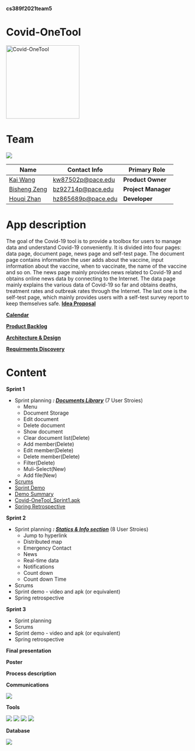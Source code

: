 **cs389f2021team5**


# Covid-OneTool

<img src="https://i.ibb.co/cXS848q/Covid-One-Tool-icon.jpg" width="200" height="200" alt="Covid-OneTool"/><br/>

# Team

[![](https://www.linkpicture.com/q/team5_1.png)](https://github.com/paceuniversity/cs389f2021team5)

| Name                                      | Contact Info      | Primary Role    |
| ----------------------------------------- | ----------------- | --------------- |
| [Kai Wang](https://github.com/CarviS0302)     | kw87502p@pace.edu | **Product Owner**    |
| [Bisheng Zeng](https://github.com/Besen-Zeng)       | bz92714p@pace.edu | **Project Manager**   |
| [Houqi Zhan](https://github.com/HouqiZhan) | hz865689p@pace.edu | **Developer** |


# App description
The goal of the Covid-19 tool is to provide a toolbox for users to manage data and understand Covid-19 conveniently. It is divided into four pages: data page, document page, news page and self-test page. The document page contains information the user adds about the vaccine, input information about the vaccine, when to vaccinate, the name of the vaccine and so on. The news page mainly provides news related to Covid-19 and obtains online news data by connecting to the Internet. The data page mainly explains the various data of Covid-19 so far and obtains deaths, treatment rates and outbreak rates through the Internet. The last one is the self-test page, which mainly provides users with a self-test survey report to keep themselves safe.
**[Idea Proposal](https://docs.google.com/document/d/10HzmWiZ-ZYNHuIuPu6Zc_sZbIoZLwivT6GTfsrmtq9M/edit)**

**[Calendar](https://calendar.google.com/calendar/u/0/r?cid=aXZoMmU3NjhzMjRkdGlxZWYwcXZvbzhxcjBAZ3JvdXAuY2FsZW5kYXIuZ29vZ2xlLmNvbQ)**

**[Product Backlog](https://docs.google.com/spreadsheets/d/1RePMRRWv7yBRKYANbVbAyTcsCUguQooIgWcC0NjKyNI/edit#gid=8)**

**[Architecture & Design](https://docs.google.com/document/d/1LkolHQe2s3tgM076YDKm34zMqBLKcNG2PJ8_w9CIGQ8/edit)**

**[Requirments Discovery](https://docs.google.com/document/d/1LkolHQe2s3tgM076YDKm34zMqBLKcNG2PJ8_w9CIGQ8/edit)**




# Content

**Sprint 1**

* Sprint planning _**: [Documents Library](https://docs.google.com/spreadsheets/d/1RePMRRWv7yBRKYANbVbAyTcsCUguQooIgWcC0NjKyNI/edit#gid=1782717252)**_
(7 User Stroies)
  - Menu
  - Document Storage
  - Edit document
  - Delete document
  - Show document
  - Clear document list(Delete)
  - Add member(Delete)
  - Edit member(Delete)
  - Delete member(Delete)
  - Filter(Delete)
  - Muli-Select(New)
  - Add file(New)
* [Scrums](https://docs.google.com/document/d/1XysocCuq3QqqIsNdhdg-6yMqM7jf-PUR_xQvrPCZqzM/edit?usp=sharing) 
* [Sprint Demo](https://youtu.be/WkR-Vl1aPgE)
* [Demo Summary](https://docs.google.com/document/d/1m1IFAnAkUjCBVs2ZXXIaFMsEFV1n77WogcojIa9rzzQ/edit?usp=sharing)
* [Covid-OneTool_Sprint1.apk](https://drive.google.com/file/d/1WSw80jwXFgJx1njYXW21DdE5CPpm90Rx/view?usp=sharing)
* [Spring Retrospective](https://docs.google.com/document/d/1wZtkJAjd6SJv8jj8dWBOp739AGGKLfOIEgKcv-JDtiE/edit?usp=sharing)

**Sprint 2**

* Sprint planning _**: [Statics & Info section](https://docs.google.com/spreadsheets/d/1ZXjuovOq8Lk2VpZvOy0PxUR-YUsTijyQcGmZ7OE__zQ/edit#gid=0)**_
(8 User Stroies)
  - Jump to hyperlink
  - Distributed map
  - Emergency Contact
  - News
  - Real-time data
  - Notifications
  - Count down
  - Count down Time
* Scrums
* Sprint demo - video and apk (or equivalent)
* Spring retrospective

**Sprint 3** 

* Sprint planning
* Scrums
* Sprint demo - video and apk (or equivalent)
* Spring retrospective

**Final presentation**

**Poster**

**Process description**

**Communications**

 [![](https://i.imgur.com/md5VyLX.png)](https://discord.com/)

**Tools**

 [![](https://i.imgur.com/sUs2pG4.png)](https://github.com/) [![](https://i.imgur.com/DMpHchR.png)](https://developer.android.com/studio) [![](https://i.imgur.com/1jS4ZyR.png)](https://www.google.com/drive/) [![](https://i.imgur.com/UFflCJs.png)](https://www.adobe.com/products/photoshop.html) 
 
 **Database**
 
 [![](https://github.com/guolindev/LitePal/blob/master/sample/src/main/logo/mini_logo.png?raw=true)](https://github.com/guolindev/LitePal) 
